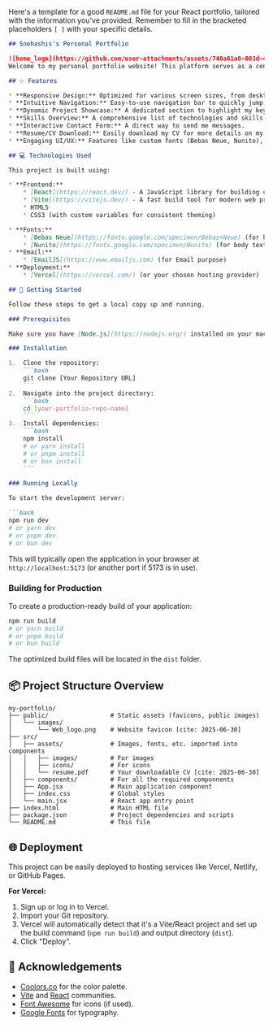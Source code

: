 Here's a template for a good `README.md` file for your React portfolio, tailored with the information you've provided. Remember to fill in the bracketed placeholders `[ ]` with your specific details.

````markdown
## Snehashis's Personal Portfolio

![home_logo](https://github.com/user-attachments/assets/740a61a0-803d-4d96-934f-47c6a3426c54)
Welcome to my personal portfolio website! This platform serves as a central hub to showcase my skills, projects, and provide an easy way to get in touch with me. Built with modern web technologies, it offers a clean, responsive, and interactive user experience.

## ✨ Features

* **Responsive Design:** Optimized for various screen sizes, from desktops to mobile devices.
* **Intuitive Navigation:** Easy-to-use navigation bar to quickly jump between sections like Home, About, Projects, Skills, and Contact [cite: 2025-06-30].
* **Dynamic Project Showcase:** A dedicated section to highlight my key projects with brief descriptions.
* **Skills Overview:** A comprehensive list of technologies and skills I possess.
* **Interactive Contact Form:** A direct way to send me messages.
* **Resume/CV Download:** Easily download my CV for more details on my professional background [cite: 2025-06-30].
* **Engaging UI/UX:** Features like custom fonts (Bebas Neue, Nunito), subtle animations, and a consistent color palette for an enjoyable Browse experience.

## 💻 Technologies Used

This project is built using:

* **Frontend:**
    * [React](https://react.dev/) - A JavaScript library for building user interfaces.
    * [Vite](https://vitejs.dev/) - A fast build tool for modern web projects.
    * HTML5
    * CSS3 (with custom variables for consistent theming)

* **Fonts:**
    * [Bebas Neue](https://fonts.google.com/specimen/Bebas+Neue) (for headings)
    * [Nunito](https://fonts.google.com/specimen/Nunito) (for body text)
* **Email:**
    * [EmailJS](https://www.emailjs.com) (for Email purpose)
* **Deployment:**
    * [Vercel](https://vercel.com/) (or your chosen hosting provider)

## 🚀 Getting Started

Follow these steps to get a local copy up and running.

### Prerequisites

Make sure you have [Node.js](https://nodejs.org/) installed on your machine.

### Installation

1.  Clone the repository:
    ```bash
    git clone [Your Repository URL]
    ```
2.  Navigate into the project directory:
    ```bash
    cd [your-portfolio-repo-name]
    ```
3.  Install dependencies:
    ```bash
    npm install
    # or yarn install
    # or pnpm install
    # or bun install
    ```

### Running Locally

To start the development server:

```bash
npm run dev
# or yarn dev
# or pnpm dev
# or bun dev
````

This will typically open the application in your browser at `http://localhost:5173` (or another port if 5173 is in use).

### Building for Production

To create a production-ready build of your application:

```bash
npm run build
# or yarn build
# or pnpm build
# or bun build
```

The optimized build files will be located in the `dist` folder.

## 📦 Project Structure Overview

```
my-portfolio/
├── public/                 # Static assets (favicons, public images)
│   └── images/
│       └── Web_logo.png    # Website favicon [cite: 2025-06-30]
├── src/
│   ├── assets/             # Images, fonts, etc. imported into components
│   │   ├── images/         # For images
│   │   ├── icons/          # For icons
│   │   └── resume.pdf      # Your downloadable CV [cite: 2025-06-30]
│   ├── components/         # For all the required componnents
│   ├── App.jsx             # Main application component
│   ├── index.css           # Global styles
│   └── main.jsx            # React app entry point
├── index.html              # Main HTML file
├── package.json            # Project dependencies and scripts
└── README.md               # This file
```

## 🌐 Deployment

This project can be easily deployed to hosting services like Vercel, Netlify, or GitHub Pages.

**For Vercel:**

1.  Sign up or log in to Vercel.
2.  Import your Git repository.
3.  Vercel will automatically detect that it's a Vite/React project and set up the build command (`npm run build`) and output directory (`dist`).
4.  Click "Deploy".

## 🙏 Acknowledgements

  * [Coolors.co](https://coolors.co/) for the color palette.
  * [Vite](https://vitejs.dev/) and [React](https://react.dev/) communities.
  * [Font Awesome](https://fontawesome.com/) for icons (if used).
  * [Google Fonts](https://fonts.google.com/) for typography.
